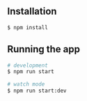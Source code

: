 

## Installation

```bash
$ npm install
```

## Running the app

```bash
# development
$ npm run start

# watch mode
$ npm run start:dev
